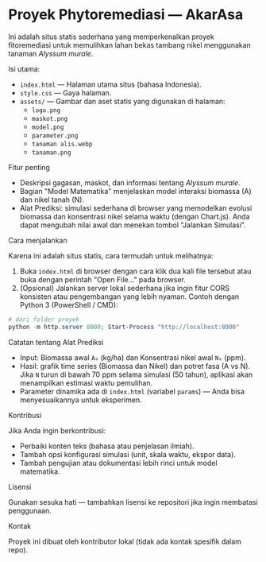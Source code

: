 # Proyek Phytoremediasi — AkarAsa

Ini adalah situs statis sederhana yang memperkenalkan proyek fitoremediasi untuk memulihkan lahan bekas tambang nikel menggunakan tanaman *Alyssum murale*.

Isi utama:

- `index.html` — Halaman utama situs (bahasa Indonesia).
- `style.css` — Gaya halaman.
- `assets/` — Gambar dan aset statis yang digunakan di halaman:
  - `logo.png`
  - `maskot.png`
  - `model.png`
  - `parameter.png`
  - `tanaman alis.webp`
  - `tanaman.png`

Fitur penting

- Deskripsi gagasan, maskot, dan informasi tentang *Alyssum murale*.
- Bagian "Model Matematika" menjelaskan model interaksi biomassa (A) dan nikel tanah (N).
- Alat Prediksi: simulasi sederhana di browser yang memodelkan evolusi biomassa dan konsentrasi nikel selama waktu (dengan Chart.js). Anda dapat mengubah nilai awal dan menekan tombol "Jalankan Simulasi".

Cara menjalankan

Karena ini adalah situs statis, cara termudah untuk melihatnya:

1. Buka `index.html` di browser dengan cara klik dua kali file tersebut atau buka dengan perintah "Open File..." pada browser.
2. (Opsional) Jalankan server lokal sederhana jika ingin fitur CORS konsisten atau pengembangan yang lebih nyaman. Contoh dengan Python 3 (PowerShell / CMD):

```powershell
# dari folder proyek
python -m http.server 8000; Start-Process "http://localhost:8000"
```

Catatan tentang Alat Prediksi

- Input: Biomassa awal `A₀` (kg/ha) dan Konsentrasi nikel awal `N₀` (ppm).
- Hasil: grafik time series (Biomassa dan Nikel) dan potret fasa (A vs N). Jika `N` turun di bawah 70 ppm selama simulasi (50 tahun), aplikasi akan menampilkan estimasi waktu pemulihan.
- Parameter dinamika ada di `index.html` (variabel `params`) — Anda bisa menyesuaikannya untuk eksperimen.

Kontribusi

Jika Anda ingin berkontribusi:

- Perbaiki konten teks (bahasa atau penjelasan ilmiah).
- Tambah opsi konfigurasi simulasi (unit, skala waktu, ekspor data).
- Tambah pengujian atau dokumentasi lebih rinci untuk model matematika.

Lisensi

Gunakan sesuka hati — tambahkan lisensi ke repositori jika ingin membatasi penggunaan.

Kontak

Proyek ini dibuat oleh kontributor lokal (tidak ada kontak spesifik dalam repo).
